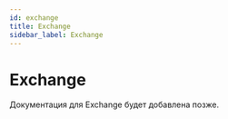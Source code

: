 ```yaml
---
id: exchange
title: Exchange
sidebar_label: Exchange
---
```


# Exchange

Документация для Exchange будет добавлена позже.
